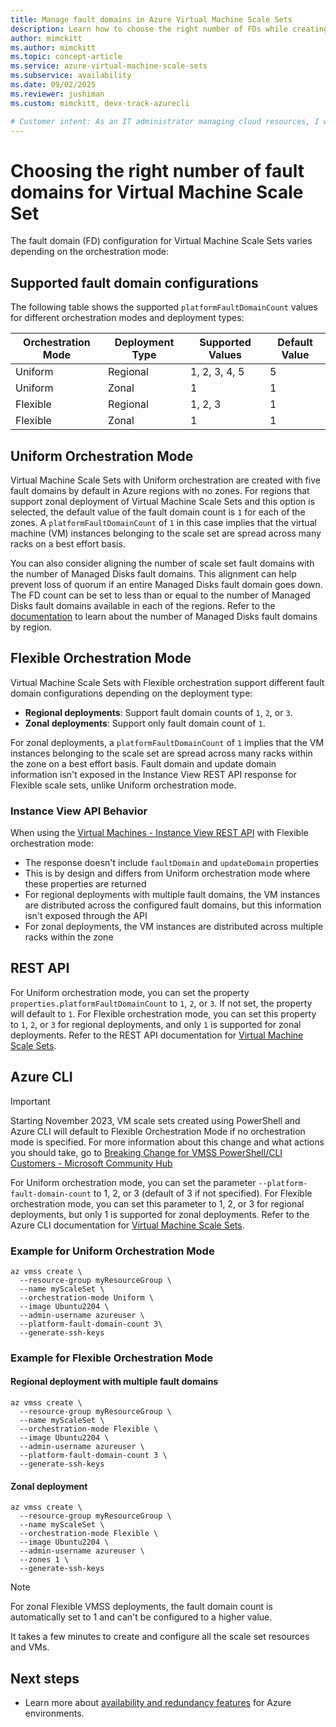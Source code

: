 ```yaml
---
title: Manage fault domains in Azure Virtual Machine Scale Sets
description: Learn how to choose the right number of FDs while creating a Virtual Machine Scale Set.
author: mimckitt
ms.author: mimckitt
ms.topic: concept-article
ms.service: azure-virtual-machine-scale-sets
ms.subservice: availability
ms.date: 09/02/2025
ms.reviewer: jushiman
ms.custom: mimckitt, devx-track-azurecli

# Customer intent: As an IT administrator managing cloud resources, I want to select the appropriate number of fault domains for my Virtual Machine Scale Set, so that I can ensure high availability and minimize the risk of downtime due to hardware failures.
---
```

# Choosing the right number of fault domains for Virtual Machine Scale Set

The fault domain (FD) configuration for Virtual Machine Scale Sets varies depending on the orchestration mode:

## Supported fault domain configurations

The following table shows the supported `platformFaultDomainCount` values for different orchestration modes and deployment types:

| Orchestration Mode | Deployment Type | Supported Values | Default Value |
|-------------------|----------------|------------------|---------------|
| Uniform | Regional | 1, 2, 3, 4, 5 | 5 |
| Uniform | Zonal | 1 | 1 |
| Flexible | Regional | 1, 2, 3 | 1 |
| Flexible | Zonal | 1 | 1 |

## Uniform Orchestration Mode
Virtual Machine Scale Sets with Uniform orchestration are created with five fault domains by default in Azure regions with no zones. For regions that support zonal deployment of Virtual Machine Scale Sets and this option is selected, the default value of the fault domain count is `1` for each of the zones. A `platformFaultDomainCount` of `1` in this case implies that the virtual machine (VM) instances belonging to the scale set are spread across many racks on a best effort basis.

You can also consider aligning the number of scale set fault domains with the number of Managed Disks fault domains. This alignment can help prevent loss of quorum if an entire Managed Disks fault domain goes down. The FD count can be set to less than or equal to the number of Managed Disks fault domains available in each of the regions. Refer to the [documentation](../virtual-machines/availability-set-overview.md) to learn about the number of Managed Disks fault domains by region.

## Flexible Orchestration Mode
Virtual Machine Scale Sets with Flexible orchestration support different fault domain configurations depending on the deployment type:

- **Regional deployments**: Support fault domain counts of `1`, `2`, or `3`.
- **Zonal deployments**: Support only fault domain count of `1`.

For zonal deployments, a `platformFaultDomainCount` of `1` implies that the VM instances belonging to the scale set are spread across many racks within the zone on a best effort basis. Fault domain and update domain information isn't exposed in the Instance View REST API response for Flexible scale sets, unlike Uniform orchestration mode.

### Instance View API Behavior
When using the [Virtual Machines - Instance View REST API](/rest/api/compute/virtualmachines/instanceview) with Flexible orchestration mode:
- The response doesn't include `faultDomain` and `updateDomain` properties
- This is by design and differs from Uniform orchestration mode where these properties are returned
- For regional deployments with multiple fault domains, the VM instances are distributed across the configured fault domains, but this information isn't exposed through the API
- For zonal deployments, the VM instances are distributed across multiple racks within the zone

## REST API
For Uniform orchestration mode, you can set the property `properties.platformFaultDomainCount` to `1`, `2`, or `3`. If not set, the property will default to `1`. For Flexible orchestration mode, you can set this property to `1`, `2`, or `3` for regional deployments, and only `1` is supported for zonal deployments. Refer to the REST API documentation for [Virtual Machine Scale Sets](/rest/api/compute/virtualmachinescalesets/createorupdate).

## Azure CLI

> [!IMPORTANT]
>Starting November 2023, VM scale sets created using PowerShell and Azure CLI will default to Flexible Orchestration Mode if no orchestration mode is specified. For more information about this change and what actions you should take, go to [Breaking Change for VMSS PowerShell/CLI Customers - Microsoft Community Hub](https://techcommunity.microsoft.com/t5/azure-compute-blog/breaking-change-for-vmss-powershell-cli-customers/ba-p/3818295)

For Uniform orchestration mode, you can set the parameter `--platform-fault-domain-count` to 1, 2, or 3 (default of 3 if not specified). For Flexible orchestration mode, you can set this parameter to 1, 2, or 3 for regional deployments, but only 1 is supported for zonal deployments. Refer to the Azure CLI documentation for [Virtual Machine Scale Sets](/cli/azure/vmss#az-vmss-create).

### Example for Uniform Orchestration Mode

```azurecli-interactive
az vmss create \
  --resource-group myResourceGroup \
  --name myScaleSet \
  --orchestration-mode Uniform \
  --image Ubuntu2204 \
  --admin-username azureuser \
  --platform-fault-domain-count 3\
  --generate-ssh-keys
```

### Example for Flexible Orchestration Mode

#### Regional deployment with multiple fault domains
```azurecli-interactive
az vmss create \
  --resource-group myResourceGroup \
  --name myScaleSet \
  --orchestration-mode Flexible \
  --image Ubuntu2204 \
  --admin-username azureuser \
  --platform-fault-domain-count 3 \
  --generate-ssh-keys
```

#### Zonal deployment 
```azurecli-interactive
az vmss create \
  --resource-group myResourceGroup \
  --name myScaleSet \
  --orchestration-mode Flexible \
  --image Ubuntu2204 \
  --admin-username azureuser \
  --zones 1 \
  --generate-ssh-keys
```

> [!NOTE]
> For zonal Flexible VMSS deployments, the fault domain count is automatically set to 1 and can't be configured to a higher value.

It takes a few minutes to create and configure all the scale set resources and VMs.

## Next steps
- Learn more about [availability and redundancy features](../virtual-machines/availability.md) for Azure environments.
